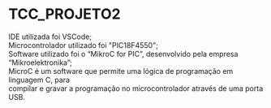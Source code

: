 # TCC_PROJETO2

IDE utilizada foi VSCode;<br>
Microcontrolador utilizado foi "PIC18F4550";<br> 
Software utilizado foi o “MikroC for PIC”, desenvolvido pela empresa “Mikroelektronika”;<br>
MicroC é um software que permite uma lógica de programação em linguagem C, para<br> 
compilar e gravar a programação no microcontrolador através de uma porta USB.
